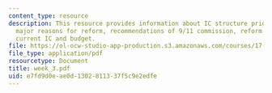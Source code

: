 ```yaml
---
content_type: resource
description: This resource provides information about IC structure prior to 9/11,
  major reasons for reform, recommendations of 9/11 commission, reform act of 2004,
  current IC and budget.
file: https://ol-ocw-studio-app-production.s3.amazonaws.com/courses/17-908-reading-seminar-in-social-science-intelligence-and-national-security-fall-2005/e7fd9d0eae0d1302811337f5c9e2edfe_week_3.pdf
file_type: application/pdf
resourcetype: Document
title: week_3.pdf
uid: e7fd9d0e-ae0d-1302-8113-37f5c9e2edfe
---
```

